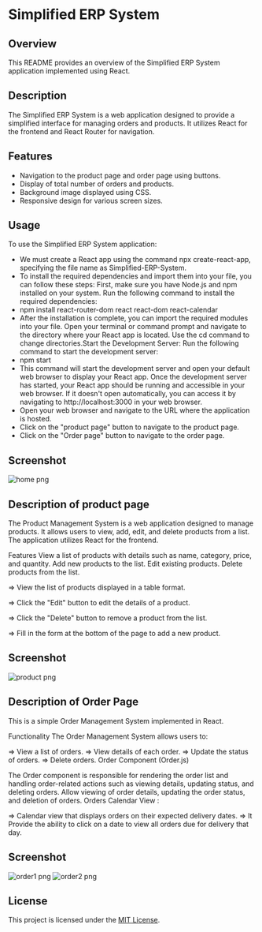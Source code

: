 # Simplified ERP System

## Overview

This README provides an overview of the Simplified ERP System application implemented using React.

## Description

The Simplified ERP System is a web application designed to provide a simplified interface for managing orders and products. It utilizes React for the frontend and React Router for navigation.

## Features

- Navigation to the product page and order page using buttons.
- Display of total number of orders and products.
- Background image displayed using CSS.
- Responsive design for various screen sizes.


## Usage

To use the Simplified ERP System application:

-  We must create a React app using the command npx create-react-app, specifying the file name as Simplified-ERP-System.
-  To install the required dependencies and import them into your file, you can follow these steps:
   First, make sure you have Node.js and npm installed on your system.
   Run the following command to install the required dependencies:
-  npm install react-router-dom react react-dom react-calendar
-  After the installation is complete, you can import the required modules into your file.
   Open your terminal or command prompt and navigate to the directory where your React app is located. Use the cd command to change 
   directories.Start the Development Server: Run the following command to start the development server:
-  npm start
-  This command will start the development server and open your default web browser to display your React app.
   Once the development server has started, your React app should be running and accessible in your web browser. If it doesn't open 
   automatically, you can access it by navigating to http://localhost:3000 in your web browser.
-  Open your web browser and navigate to the URL where the application is hosted.
-  Click on the "product page" button to navigate to the product page.
-  Click on the "Order page" button to navigate to the order page.

## Screenshot

![home png](https://github.com/prasaddiviti/ERPSystems/assets/141943264/08b5199c-ca6a-4ea9-ae24-e49d12f0884a)

## Description of product page
The Product Management System is a web application designed to manage products. It allows users to view, add, edit, and delete products from a list. The application utilizes React for the frontend.

Features
View a list of products with details such as name, category, price, and quantity.
Add new products to the list.
Edit existing products.
Delete products from the list.

=> View the list of products displayed in a table format.

=> Click the "Edit" button to edit the details of a product.

=> Click the "Delete" button to remove a product from the list.

=> Fill in the form at the bottom of the page to add a new product.
## Screenshot
![product png](https://github.com/prasaddiviti/ERPSystems/assets/141943264/472b7d1a-33c0-4298-aeb3-96b06be62299)

## Description of Order Page
This is a simple Order Management System implemented in React.

Functionality
The Order Management System allows users to:

=> View a list of orders.
=> View details of each order.
=> Update the status of orders.
=> Delete orders.
Order Component (Order.js)

The Order component is responsible for rendering the order list and handling order-related actions such as viewing details, updating status, and deleting orders.
Allow viewing of order details, updating the order status, and deletion
of orders.
Orders Calendar View :

=> Calendar view that displays orders on their expected delivery dates.
=> It Provide the ability to click on a date to view all orders due for delivery that day.
## Screenshot
![order1 png](https://github.com/prasaddiviti/ERPSystems/assets/141943264/ae9bbaf2-3ad7-4a67-9c3b-c10f864e66f9)
![order2 png](https://github.com/prasaddiviti/ERPSystems/assets/141943264/619ac230-723a-4645-8646-96d5a5443bdc)
## License
This project is licensed under the [MIT License](LICENSE).

